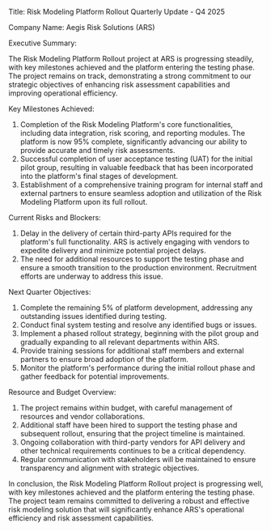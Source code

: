  Title: Risk Modeling Platform Rollout Quarterly Update - Q4 2025

Company Name: Aegis Risk Solutions (ARS)

Executive Summary:

The Risk Modeling Platform Rollout project at ARS is progressing steadily, with key milestones achieved and the platform entering the testing phase. The project remains on track, demonstrating a strong commitment to our strategic objectives of enhancing risk assessment capabilities and improving operational efficiency.

Key Milestones Achieved:

1. Completion of the Risk Modeling Platform's core functionalities, including data integration, risk scoring, and reporting modules. The platform is now 95% complete, significantly advancing our ability to provide accurate and timely risk assessments.
2. Successful completion of user acceptance testing (UAT) for the initial pilot group, resulting in valuable feedback that has been incorporated into the platform's final stages of development.
3. Establishment of a comprehensive training program for internal staff and external partners to ensure seamless adoption and utilization of the Risk Modeling Platform upon its full rollout.

Current Risks and Blockers:

1. Delay in the delivery of certain third-party APIs required for the platform's full functionality. ARS is actively engaging with vendors to expedite delivery and minimize potential project delays.
2. The need for additional resources to support the testing phase and ensure a smooth transition to the production environment. Recruitment efforts are underway to address this issue.

Next Quarter Objectives:

1. Complete the remaining 5% of platform development, addressing any outstanding issues identified during testing.
2. Conduct final system testing and resolve any identified bugs or issues.
3. Implement a phased rollout strategy, beginning with the pilot group and gradually expanding to all relevant departments within ARS.
4. Provide training sessions for additional staff members and external partners to ensure broad adoption of the platform.
5. Monitor the platform's performance during the initial rollout phase and gather feedback for potential improvements.

Resource and Budget Overview:

1. The project remains within budget, with careful management of resources and vendor collaborations.
2. Additional staff have been hired to support the testing phase and subsequent rollout, ensuring that the project timeline is maintained.
3. Ongoing collaboration with third-party vendors for API delivery and other technical requirements continues to be a critical dependency.
4. Regular communication with stakeholders will be maintained to ensure transparency and alignment with strategic objectives.

In conclusion, the Risk Modeling Platform Rollout project is progressing well, with key milestones achieved and the platform entering the testing phase. The project team remains committed to delivering a robust and effective risk modeling solution that will significantly enhance ARS's operational efficiency and risk assessment capabilities.